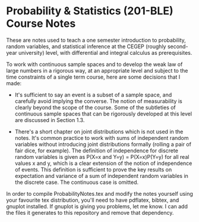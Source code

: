 Probability & Statistics (201-BLE) Course Notes
===============

These are notes used to teach a one semester introduction to probability, random variables, and statistical inference at the CEGEP (roughly second-year university) level, with differential and integral calculus as prerequisites.

To work with continuous sample spaces and to develop the weak law of large numbers in a rigorous way, at an appropriate level and subject to the time constraints of a single term course, here are some decisions that I made:

- It's sufficient to say an event is a subset of a sample space, and carefully avoid implying the converse. The notion of measurability is clearly beyond the scope of the course. Some of the subtleties of continuous sample spaces that can be rigorously developed at this level are discussed in Section 1.3.

- There's a short chapter on joint distributions which is not used in the notes. It's common practice to work with sums of independent random variables without introducing joint distributions formally (rolling a pair of fair dice, for example). The definition of independence for discrete random variables is given as P(X=x and Y=y) = P(X=x)P(Y=y) for all real values x and y, which is a clear extension of the notion of independence of events. This definition is sufficient to prove the key results on expectation and variance of a sum of independent random variables in the discrete case. The continuous case is omitted.

In order to compile ProbabilityNotes.tex and modify the notes yourself using your favourite tex distribution, you'll need to have pdflatex, bibtex, and gnuplot installed. If gnuplot is giving you problems, let me know. I can add the files it generates to this repository and remove that dependency.